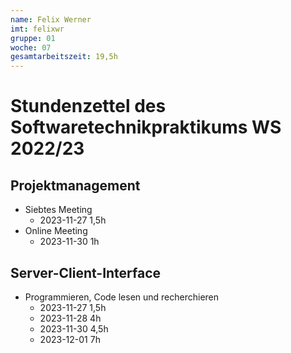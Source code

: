 ```yaml
---
name: Felix Werner
imt: felixwr
gruppe: 01
woche: 07
gesamtarbeitszeit: 19,5h
---
```



# Stundenzettel des Softwaretechnikpraktikums WS 2022/23

## Projektmanagement
- Siebtes Meeting
    - 2023-11-27 1,5h
- Online Meeting
    - 2023-11-30 1h
## Server-Client-Interface
- Programmieren, Code lesen und recherchieren
    - 2023-11-27 1,5h
    - 2023-11-28 4h
    - 2023-11-30 4,5h
    - 2023-12-01 7h
